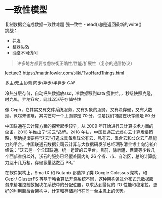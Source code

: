 # 一致性模型
复制数据会造成数据一致性难题
强一致性 - read()总是返回最新的write()  
挑战：
- 并发
- 机器失效
- 网络不可访问

> 许多地方都要考虑权衡正确性/性能/扩展性（复杂的通信协议）

[lecture3](https://pdos.csail.mit.edu/6.824/notes/l-gfs-short.txt)
https://martinfowler.com/bliki/TwoHardThings.html

多主/无主协调
同步/异步/半异步
CAP

冷热分层存储，自动把热数据放ssd，冷数据移到sata
瘦供给，，秒级快照克隆，时光机，异地容灾，同城双活等存储特性

像 Ceph，它其实又有文件系统服务，又有对象的服务，又有块存储，又有大数据。做起来很难，其实在每一个上面都是 70 分，但是我们可能在块存储是 90 分

中国联通在云计算方面的探索起步较早，从 2009 年开始进行云计算技术方面的储备，2013 年推出了“沃云”品牌。2016 年初，中国联通正式发布云计算发展策略，明确提出要将“沃云”打造成具备承载公有云、私有云、混合云和公众云产品能力的平台。中国联通云数据公司云计算与大数据研发部总经理陈清金博士向记者介绍说：“沃云是一个全国联通、统一运营的云平台。目前，除新疆、西藏等少数几个西部省份以外，沃云的服务已经覆盖国内的 26 个省、市、自治区，总的计算能力达十几万核，存储容量达数百 PB。”

在软件架构上，SmartX 和 Nutanix 都选择了类 Google Colossus 架构，和 Ceph/ GlusterFS 等基于哈希算法开源系统不同，这种架构通过分布式元数据服务来精准控制数据块在系统中的分配位置，以求达到最优的 I/O 性能和稳定性，更好的利用超融合架构中，计算和存储运行在同一台主机上的优势。